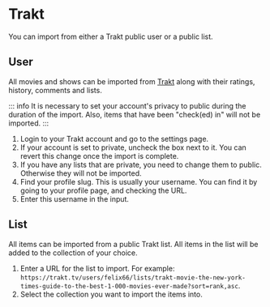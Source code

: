 # Trakt

You can import from either a Trakt public user or a public list.

## User

All movies and shows can be imported from [Trakt](https://trakt.tv) along with
their ratings, history, comments and lists.

::: info
It is necessary to set your account's privacy to public during the duration of the
import. Also, items that have been "check(ed) in" will not be imported.
:::

1. Login to your Trakt account and go to the settings page.
2. If your account is set to private, uncheck the box next to it. You can revert
  this change once the import is complete.
3. If you have any lists that are private, you need to change them to public.
  Otherwise they will not be imported.
4. Find your profile slug. This is usually your username. You can find it by
  going to your profile page, and checking the URL.
5. Enter this username in the input.

## List

All items can be imported from a public Trakt list. All items in the list will be added to
the collection of your choice.

1. Enter a URL for the list to import. For example: `https://trakt.tv/users/felix66/lists/trakt-movie-the-new-york-times-guide-to-the-best-1-000-movies-ever-made?sort=rank,asc`.
2. Select the collection you want to import the items into.
